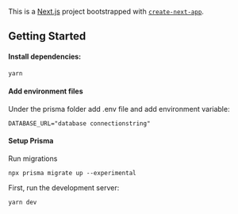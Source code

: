 This is a [Next.js](https://nextjs.org/) project bootstrapped with [`create-next-app`](https://github.com/vercel/next.js/tree/canary/packages/create-next-app).

## Getting Started

#### Install dependencies:

```bash
yarn
```

#### Add environment files

Under the prisma folder add .env file and add environment variable:

```
DATABASE_URL="database connectionstring"
```

#### Setup Prisma

Run migrations

```
npx prisma migrate up --experimental
```

First, run the development server:

```bash
yarn dev
```
